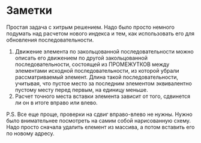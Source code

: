 # Заметки

Простая задача с хитрым решением. Надо было просто немного подумать над
расчетом нового индекса и тем, как использовать его для обновления
последовательности.

1. Движение элемента по закольцованной последовательности можно описать
   его движением по другой закольцованной последовательности, состоящей
   из ПРОМЕЖУТКОВ между элементами исходной последовательности, из
   которой убрали рассматриваемый элемент. Длина такой
   последовательности, учитывая, что пустое место за последним элементом
   эквивалентно пустому месту перед первым, на единицу меньше.
2. Расчет точного места вставки элемента зависит от того, сдвинется ли
   он в итоге вправо или влево.

P.S. Все еще проще, проверки на сдвиг вправо-влево не нужны. Нужно было
внимательнее посмотреть на самим собой нарисованную схему.
Надо просто сначала удалить елемент из массива, а потом вставить его по
новому адресу.
